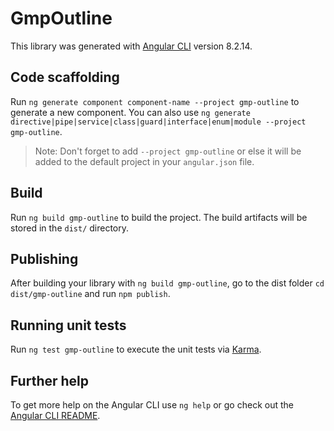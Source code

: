 # GmpOutline

This library was generated with [Angular CLI](https://github.com/angular/angular-cli) version 8.2.14.

## Code scaffolding

Run `ng generate component component-name --project gmp-outline` to generate a new component. You can also use `ng generate directive|pipe|service|class|guard|interface|enum|module --project gmp-outline`.
> Note: Don't forget to add `--project gmp-outline` or else it will be added to the default project in your `angular.json` file. 

## Build

Run `ng build gmp-outline` to build the project. The build artifacts will be stored in the `dist/` directory.

## Publishing

After building your library with `ng build gmp-outline`, go to the dist folder `cd dist/gmp-outline` and run `npm publish`.

## Running unit tests

Run `ng test gmp-outline` to execute the unit tests via [Karma](https://karma-runner.github.io).

## Further help

To get more help on the Angular CLI use `ng help` or go check out the [Angular CLI README](https://github.com/angular/angular-cli/blob/master/README.md).
